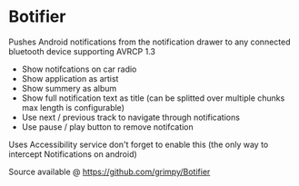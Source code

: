 Botifier
========

Pushes Android notifications from the notification drawer to any connected bluetooth device supporting AVRCP 1.3

* Show notifcations on car radio 
* Show application as artist
* Show summery as album
* Show full notification text as title (can be splitted over multiple chunks max length is configurable)
* Use next / previous track to navigate through notifications
* Use pause / play button to remove notifcation

Uses Accessibility service don't forget to enable this (the only way to intercept Notifications on android)


Source available @ https://github.com/grimpy/Botifier
